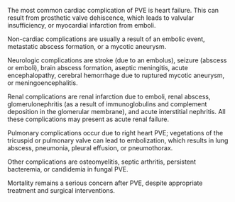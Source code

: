 The most common cardiac complication of PVE is heart failure. This can result from prosthetic valve dehiscence, which leads to valvular insufficiency, or myocardial infarction from emboli.

Non-cardiac complications are usually a result of an embolic event, metastatic abscess formation, or a mycotic aneurysm.

Neurologic complications are stroke (due to an embolus), seizure (abscess or emboli), brain abscess formation, aseptic meningitis, acute encephalopathy, cerebral hemorrhage due to ruptured mycotic aneurysm, or meningoencephalitis.

Renal complications are renal infarction due to emboli, renal abscess, glomerulonephritis (as a result of immunoglobulins and complement deposition in the glomerular membrane), and acute interstitial nephritis. All these complications may present as acute renal failure.

Pulmonary complications occur due to right heart PVE; vegetations of the tricuspid or pulmonary valve can lead to embolization, which results in lung abscess, pneumonia, pleural effusion, or pneumothorax.

Other complications are osteomyelitis, septic arthritis, persistent bacteremia, or candidemia in fungal PVE.

Mortality remains a serious concern after PVE, despite appropriate treatment and surgical interventions.